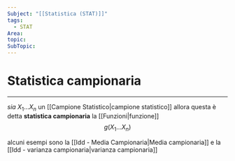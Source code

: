 ```yaml
---
Subject: "[[Statistica (STAT)]]"
tags:
  - STAT
Area: 
topic: 
SubTopic:
---
```

# Statistica campionaria
---
_sia_  $X_{1}\dots X_{n}$ un [[Campione Statistico|campione statistico]] 
allora questa è detta __statistica campionaria__ la [[Funzioni|funzione]] $$g(X_{1}\dots X_{n})$$ 

alcuni esempi sono la [[Idd - Media Campionaria|Media campionaria]] e la [[Idd - varianza campionaria|varianza campionaria]]